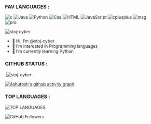 ### FAV LANGUAGES :
![c](https://img.shields.io/badge/1-C-blue)
![Java](https://img.shields.io/badge/2-JAVA-red)
![Python](https://img.shields.io/badge/3-PYTHON-yellow)
![Css](https://img.shields.io/badge/4-CSS-brightgreen)
![HTML](https://img.shields.io/badge/5-HTML-white)
![JavaScript](https://img.shields.io/badge/5-JAVASCRIPT-orange)
![cplusplus](https://img.shields.io/badge/6-C++-ff69b4)
![msg](https://img.shields.io/badge/!-BEGINNER-cyan)
![pro](https://img.shields.io/badge/!-NOT_PRO-green)
<!-- ![FUNCTION](https://img.shields.io/badge/!-CURRENTLY_STAY_SAFE_YOUR_HOME-darkred) -->
<p align="left"> <img src="https://komarev.com/ghpvc/?username=stoj-cyber&label=Profile%20views&color=0e75b6&style=flat" alt="stoj-cyber" /> </p>

- 👋 Hi, I’m @stoj-cyber
- 👀 I’m interested in Programming languages
- 🌱 I’m currently learning Python

<!---
stoj-cyber/stoj-cyber is a ✨ special ✨ repository because its `README.md` (this file) appears on your GitHub profile.
You can click the Preview link to take a look at your changes.
--->

### GITHUB STATUS :
<!--- <p align="left"> <a href="https://github.com/ryo-ma/github-profile-trophy"><img src="https://github-profile-trophy.vercel.app/?username=stoj-cyber" alt="stoj-cyber" /></a> </p> --->

<p>&nbsp;<img align="center" src="https://github-readme-stats.vercel.app/api?username=stoj-cyber&show_icons=true&locale=en" alt="stoj-cyber" /></p>

[![Ashutosh's github activity graph](https://activity-graph.herokuapp.com/graph?username=stoj-cyber&theme=dracula)](https://github.com/stoj-cyber/github-readme-activity-graph)

### TOP LANGUAGES :
 ![TOP LANGUAGES](https://github-readme-stats.vercel.app/api/top-langs/?username=stoj-cyber&show_icons=true&theme=radical)

 ![GitHub Followers](https://img.shields.io/github/followers/stoj-cyber?style=social)

